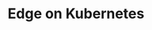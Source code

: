 ---
title: Edge on Kubernetes
bundle: k8-edge
icon: "fa fa-book"
type: root
layout: root
weight: 46
---